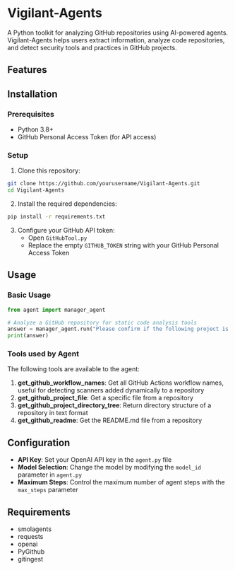# Vigilant-Agents

A Python toolkit for analyzing GitHub repositories using AI-powered agents. Vigilant-Agents helps users extract information, analyze code repositories, and detect security tools and practices in GitHub projects.

## Features

## Installation

### Prerequisites

- Python 3.8+
- GitHub Personal Access Token (for API access)

### Setup

1. Clone this repository:
```bash
git clone https://github.com/yourusername/Vigilant-Agents.git
cd Vigilant-Agents
```

2. Install the required dependencies:
```bash
pip install -r requirements.txt
```

3. Configure your GitHub API token:
   - Open `GitHubTool.py`
   - Replace the empty `GITHUB_TOKEN` string with your GitHub Personal Access Token

## Usage

### Basic Usage

```python
from agent import manager_agent

# Analyze a GitHub repository for static code analysis tools
answer = manager_agent.run("Please confirm if the following project is using any static code analysis tools: https://github.com/username/repo")
print(answer)
```

### Tools used by Agent

The following tools are available to the agent:

1. **get_github_workflow_names**: Get all GitHub Actions workflow names, useful for detecting scanners added dynamically to a repository
2. **get_github_project_file**: Get a specific file from a repository
3. **get_github_project_directory_tree**: Return directory structure of a repository in text format
4. **get_github_readme**: Get the README.md file from a repository

## Configuration

- **API Key**: Set your OpenAI API key in the `agent.py` file
- **Model Selection**: Change the model by modifying the `model_id` parameter in `agent.py`
- **Maximum Steps**: Control the maximum number of agent steps with the `max_steps` parameter

## Requirements

- smolagents
- requests
- openai
- PyGithub
- gitingest